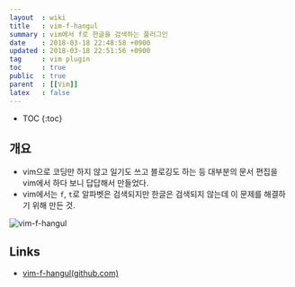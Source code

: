 ```yaml
---
layout  : wiki
title   : vim-f-hangul
summary : vim에서 f로 한글을 검색하는 플러그인
date    : 2018-03-18 22:48:58 +0900
updated : 2018-03-18 22:51:56 +0900
tag     : vim plugin
toc     : true
public  : true
parent  : [[Vim]]
latex   : false
---
```

* TOC
{:toc}

## 개요

* vim으로 코딩만 하지 않고 일기도 쓰고 블로깅도 하는 등 대부분의 문서 편집을 vim에서 하다 보니 답답해서 만들었다.
* vim에서는 `f`, `t`로 알파벳은 검색되지만 한글은 검색되지 않는데 이 문제를 해결하기 위해 만든 것.

![vim-f-hangul](https://user-images.githubusercontent.com/1855714/37564249-165161d4-2ad5-11e8-9b20-cc70d0df45a1.gif)

## Links

* [vim-f-hangul(github.com)](https://github.com/johngrib/vim-f-hangul)
